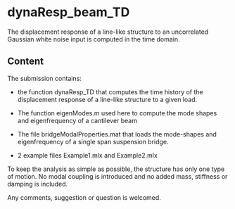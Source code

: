 # dynaResp_beam_TD
The displacement response of a line-like structure to an uncorrelated Gaussian white noise input is computed in the time domain.

## Content

The submission contains:

- the function dynaResp_TD that computes the time history of the displacement response of a line-like structure to a given load.

- The function eigenModes.m used here to compute the mode shapes and eigenfrequency of a cantilever beam

- The file bridgeModalProperties.mat that loads the mode-shapes and eigenfrequency of a single span suspension bridge.

- 2 example files Example1.mlx and Example2.mlx

To keep the analysis as simple as possible, the structure has only one type of motion. No modal coupling is introduced and no added mass, stiffness or damping is included.

Any comments, suggestion or question is welcomed.

